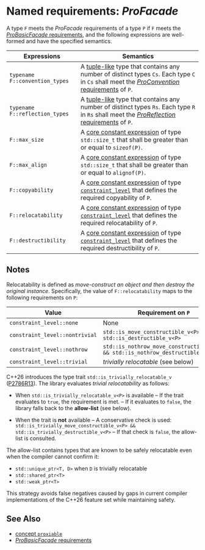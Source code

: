 # Named requirements: *ProFacade*

A type `F` meets the *ProFacade* requirements of a type `P` if `F` meets the [*ProBasicFacade* requirements](ProBasicFacade.md), and the following expressions are well-formed and have the specified semantics.

| Expressions                    | Semantics                                                    |
| ------------------------------ | ------------------------------------------------------------ |
| `typename F::convention_types` | A [tuple-like](https://en.cppreference.com/w/cpp/utility/tuple/tuple-like) type that contains any number of distinct types `Cs`. Each type `C` in `Cs` shall meet the [*ProConvention* requirements](ProConvention.md) of `P`. |
| `typename F::reflection_types` | A [tuple-like](https://en.cppreference.com/w/cpp/utility/tuple/tuple-like) type that contains any number of distinct types `Rs`. Each type `R` in `Rs` shall meet the [*ProReflection* requirements](ProReflection.md) of `P`. |
| `F::max_size`                  | A [core constant expression](https://en.cppreference.com/w/cpp/language/constant_expression) of type `std::size_t` that shall be greater than or equal to `sizeof(P)`. |
| `F::max_align`                 | A [core constant expression](https://en.cppreference.com/w/cpp/language/constant_expression) of type `std::size_t` that shall be greater than or equal to `alignof(P)`. |
| `F::copyability`               | A [core constant expression](https://en.cppreference.com/w/cpp/language/constant_expression) of type [`constraint_level`](constraint_level.md) that defines the required copyability of `P`. |
| `F::relocatability`            | A [core constant expression](https://en.cppreference.com/w/cpp/language/constant_expression) of type [`constraint_level`](constraint_level.md) that defines the required relocatability of `P`. |
| `F::destructibility`           | A [core constant expression](https://en.cppreference.com/w/cpp/language/constant_expression) of type [`constraint_level`](constraint_level.md) that defines the required destructibility of `P`. |

## Notes

Relocatability is defined as *move-construct an object and then destroy the original instance*. Specifically, the value of `F::relocatability` maps to the following requirements on `P`:

| Value                          | Requirement on `P`                                           |
| ------------------------------ | ------------------------------------------------------------ |
| `constraint_level::none`       | None                                                         |
| `constraint_level::nontrivial` | `std::is_move_constructible_v<P> && std::is_destructible_v<P>` |
| `constraint_level::nothrow`    | `std::is_nothrow_move_constructible_v<P> && std::is_nothrow_destructible_v<P>` |
| `constraint_level::trivial`    | *trivially relocatable* (see below)                          |

C++26 introduces the type trait `std::is_trivially_relocatable_v` ([P2786R13](https://www.open-std.org/jtc1/sc22/wg21/docs/papers/2025/p2786r13.html)). The library evaluates *trivial relocatability* as follows:

- When `std::is_trivially_relocatable_v<P>` is available
  – If the trait evaluates to `true`, the requirement is met.
  – If it evaluates to `false`, the library falls back to the **allow-list** (see below).

- When the trait is **not** available
  – A conservative check is used: `std::is_trivially_move_constructible_v<P> && std::is_trivially_destructible_v<P>`
  – If that check is `false`, the allow-list is consulted.

The allow-list contains types that are known to be safely relocatable even when the compiler cannot confirm it:

  - `std::unique_ptr<T, D>` when `D` is trivially relocatable  
  - `std::shared_ptr<T>`  
  - `std::weak_ptr<T>`

This strategy avoids false negatives caused by gaps in current compiler implementations of the C++26 feature set while maintaining safety.

## See Also

- [concept `proxiable`](proxiable.md)
- [*ProBasicFacade* requirements](ProBasicFacade.md)
